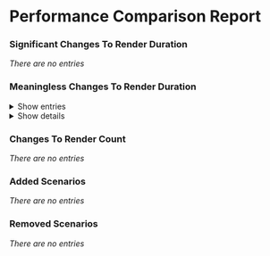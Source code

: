 
# Performance Comparison Report



### Significant Changes To Render Duration

_There are no entries_



### Meaningless Changes To Render Duration

<details>
<summary>Show entries</summary>

| Name            | Render Duration  | Render Count |
| --------------- | ---------------- | ------------ |
| Async Component | 0.1 ms → 0.1 ms  | 1 → 1        |
</details>


<details>
<summary>Show details</summary>

| Name            | Render Duration                                                                                                                                                                       | Render Count                                                                                                                                                  |
| --------------- | ------------------------------------------------------------------------------------------------------------------------------------------------------------------------------------- | ------------------------------------------------------------------------------------------------------------------------------------------------------------- |
| Async Component | **Baseline**<br/>Mean: 0.1 ms<br/>Stdev: 0.3 ms (316.2%)<br/>Runs: 1 0 0 0 0 0 0 0 0 0<br/><br/>**Current**<br/>Mean: 0.1 ms<br/>Stdev: 0.3 ms (316.2%)<br/>Runs: 1 0 0 0 0 0 0 0 0 0 | **Baseline**<br/>Mean: 1<br/>Stdev: 0 (0.0%)<br/>Runs: 1 1 1 1 1 1 1 1 1 1<br/><br/>**Current**<br/>Mean: 1<br/>Stdev: 0 (0.0%)<br/>Runs: 1 1 1 1 1 1 1 1 1 1 |
</details>




### Changes To Render Count

_There are no entries_



### Added Scenarios

_There are no entries_



### Removed Scenarios

_There are no entries_


